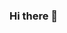 ### Hi there 👋

<!--
**Haraprosad/Haraprosad** is a ✨ _special_ ✨ repository because its `README.md` (this file) appears on your GitHub profile.

Here are some ideas to get you started:

- 🔭 I’m currently working on Flutter
- 🌱 I’m currently learning Machine Learning and Native IOS app development
- 👯 I’m looking to collaborate on Youtube
- 🤔 I’m looking for help with GSoc
- 💬 Ask me about Flutter and ML
- 📫 How to reach me: linkedin: https://www.linkedin.com/in/haraprosad-biswas-02223114b/
-->
